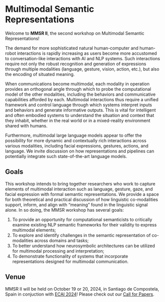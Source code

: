 # Multimodal Semantic Representations

Welcome to **MMSR II**, the second workshop on Multimodal Semantic Representations!

The demand for more sophisticated natural human-computer and human-robot interactions is rapidly increasing as users become more accustomed to conversation-like interactions with AI and NLP systems. Such interactions require not only the robust recognition and generation of expressions through multiple modalities (language, gesture, vision, action, etc.), but also the encoding of situated meaning.

When communications become multimodal, each modality in operation provides an orthogonal angle through which to probe the computational model of the other modalities, including the behaviors and communicative capabilities afforded by each. Multimodal interactions thus require a unified framework and control language through which systems interpret inputs and behaviors and generate informative outputs. This is vital for intelligent and often embodied systems to understand the situation and context that they inhabit, whether in the real world or in a mixed-reality environment shared with humans.

Furthermore, multimodal large language models appear to offer the possibility for more dynamic and contextually rich interactions across various modalities, including facial expressions, gestures, actions, and language. We invite discussion on how representations and pipelines can potentially integrate such state-of-the-art language models.

## Goals

This workshop intends to bring together researchers who work to capture elements of multimodal interaction such as language, gesture, gaze, and facial expression with formal semantic representations. We provide a space for both theoretical and practical discussion of how linguistic co-modalities support, inform, and align with “meaning” found in the linguistic signal alone. In so doing, the MMSR workshop has several goals:

1. To provide an opportunity for computational semanticists to critically examine existing NLP semantic frameworks for their validity to express multimodal elements;
2. To explore and identify challenges in the semantic representation of co-modalities across domains and tasks;
3. To better understand how neurosymbolic architectures can be utilized for multimodal processing and interpretation;
4. To demonstrate functionality of systems that incorporate representations designed for multimodal communication.

## Venue

MMSR II will be held on October 19 or 20, 2024, in Santiago de Compostela, Spain in conjuction with [ECAI 2024](https://www.ecai2024.eu/)!  Please check out our [Call for Papers](/submissions).

<!--- ## Contact email

[mmsr.workshop.2021@gmail.com](mailto:mmsr.workshop.2021@gmail.com) --->
